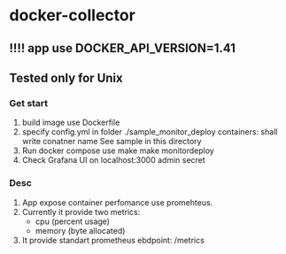 # docker-collector
## !!!! app use DOCKER_API_VERSION=1.41 ##
## Tested only for Unix ##

### Get start 

1. build image use Dockerfile
2. specify config.yml in folder ./sample_monitor_deploy
containers:
    shall write conatner name
See sample in this directory
3. Run docker compose use make
make monitordeploy
4. Check Grafana UI on localhost:3000
admin
secret

### Desc
1. App expose container perfomance use promehteus.
2. Currently it provide two metrics:
    - cpu (percent usage)
    - memory (byte allocated)
3. It provide standart prometheus ebdpoint: /metrics



